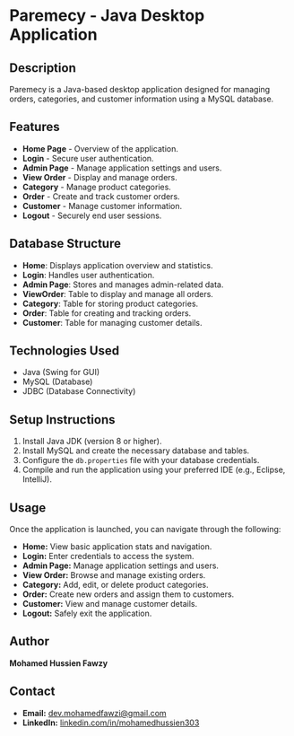 # Paremecy - Java Desktop Application

## Description
Paremecy is a Java-based desktop application designed for managing orders, categories, and customer information using a MySQL database.

## Features
- **Home Page** - Overview of the application.
- **Login** - Secure user authentication.
- **Admin Page** - Manage application settings and users.
- **View Order** - Display and manage orders.
- **Category** - Manage product categories.
- **Order** - Create and track customer orders.
- **Customer** - Manage customer information.
- **Logout** - Securely end user sessions.

## Database Structure
- **Home**: Displays application overview and statistics.
- **Login**: Handles user authentication.
- **Admin Page**: Stores and manages admin-related data.
- **ViewOrder**: Table to display and manage all orders.
- **Category**: Table for storing product categories.
- **Order**: Table for creating and tracking orders.
- **Customer**: Table for managing customer details.

## Technologies Used
- Java (Swing for GUI)
- MySQL (Database)
- JDBC (Database Connectivity)

## Setup Instructions
1. Install Java JDK (version 8 or higher).
2. Install MySQL and create the necessary database and tables.
3. Configure the `db.properties` file with your database credentials.
4. Compile and run the application using your preferred IDE (e.g., Eclipse, IntelliJ).

## Usage
Once the application is launched, you can navigate through the following:
- **Home:** View basic application stats and navigation.
- **Login:** Enter credentials to access the system.
- **Admin Page:** Manage application settings and users.
- **View Order:** Browse and manage existing orders.
- **Category:** Add, edit, or delete product categories.
- **Order:** Create new orders and assign them to customers.
- **Customer:** View and manage customer details.
- **Logout:** Safely exit the application.

## Author
**Mohamed Hussien Fawzy**

## Contact
- **Email:** [dev.mohamedfawzi@gmail.com](mailto:dev.mohamedfawzi@gmail.com)
- **LinkedIn:** [linkedin.com/in/mohamedhussien303](https://linkedin.com/in/mohamedhussien303/)
